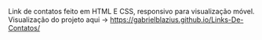 Link de contatos feito em HTML E CSS, responsivo para visualização móvel. Visualização do projeto aqui -> https://gabrielblazius.github.io/Links-De-Contatos/
